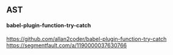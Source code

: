 ## AST

#### babel-plugin-function-try-catch
https://github.com/allan2coder/babel-plugin-function-try-catch
https://segmentfault.com/a/1190000037630766
